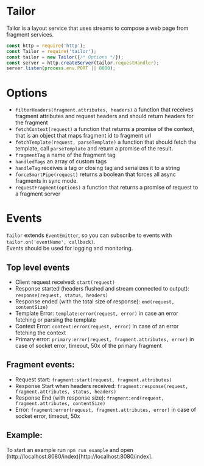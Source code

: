 # Tailor

Tailor is a layout service that uses streams to compose a web page from fragment services.

```javascript
const http = require('http');
const Tailor = require('tailor');
const tailor = new Tailor({/* Options */});
const server = http.createServer(tailor.requestHandler);
server.listen(process.env.PORT || 8080);
```

# Options

* `filterHeaders(fragment.attributes, headers)` a function that receives fragment attributes and request headers and should return headers for the fragment
* `fetchContext(request)` a function that returns a promise of the context, that is an object that maps fragment id to fragment url
* `fetchTemplate(request, parseTemplate)` a function that should fetch the template, call `parseTemplate` and return a promise of the result.
* `fragmentTag` a name of the fragment tag
* `handledTags` an array of custom tags
* `handleTag` receives a tag or closing tag and serializes it to a string
* `forceSmartPipe(request)` returns a boolean that forces all async fragments in sync mode.
* `requestFragment(options)` a function that returns a promise of request to a fragment server

# Events

`Tailor` extends `EventEmitter`, so you can subscribe to events with `tailor.on('eventName', callback)`.  
Events should be used for logging and monitoring.

## Top level events

* Client request received: `start(request)`
* Response started (headers flushed and stream connected to output): `response(request, status, headers)`
* Response ended (with the total size of response): `end(request, contentSize)`
* Template Error: `template:error(request, error)` in case an error fetching or parsing the template
* Context Error: `context:error(request, error)` in case of an error fetching the context
* Primary error: `primary:error(request, fragment.attributes, error)` in case of socket error, timeout, 50x of the primary fragment

## Fragment events:

* Request start: `fragment:start(request, fragment.attributes)`
* Response Start when headers received: `fragment:response(request, fragment.attributes, status, headers)`
* Response End (with response size): `fragment:end(request, fragment.attributes, contentSize)`
* Error: `fragment:error(request, fragment.attributes, error)` in case of socket error, timeout, 50x

## Example:

To start an example run `npm run example` and open (http://localhost:8080/index)[http://localhost:8080/index].

